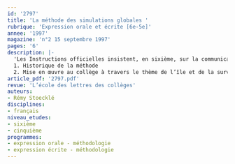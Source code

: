 ```yaml
---
id: '2797'
title: 'La méthode des simulations globales '
rubrique: 'Expression orale et écrite [6e-5e]'
annee: '1997'
magazine: 'n°2 15 septembre 1997'
pages: '6'
description: |-
  'Les Instructions officielles insistent, en sixième, sur la communication orale et font à trois reprises allusion à la méthode des « simulations globales » : « Cette technique consiste à mettre en place un scénario cadre qui permet à un groupe d’élèves ou à une classe entière de créer un univers de référence [...], d’y installer des personnages en interaction et d’y simuler toutes les activités de discours que cet univers est susceptible de requérir. » Présentation de cette méthode qui requiert la collaboration fructueuse de plusieurs disciplines et permet de « combiner les pratiques de l’oral avec l’écrit et la lecture ».
  1. Historique de la méthode
  2. Mise en œuvre au collège à travers le thème de l’île et de la survie'
article_pdf: '2797.pdf'
revue: 'L’école des lettres des collèges'
auteurs:
- Rémy Stoecklé
disciplines:
- français
niveau_etudes:
- sixième
- cinquième
programmes:
- expression orale - méthodologie
- expression écrite - méthodologie
---
```

